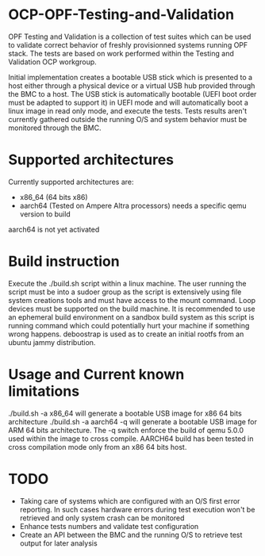 # OCP-OPF-Testing-and-Validation

OPF Testing and Validation is a collection of test suites which can be used to validate correct behavior of freshly provisionned systems running OPF stack. The tests are based on work performed within the Testing and Validation OCP workgroup.

Initial implementation creates a bootable USB stick which is presented to a host either through a physical device or a virtual USB hub provided through the BMC to a host. The USB stick is automatically bootable (UEFI boot order must be adapted to support it) in UEFI mode and will automatically boot a linux image in read only mode, and execute the tests. Tests results aren't currently gathered outside the running O/S and system behavior must be monitored through the BMC.

# Supported architectures

Currently supported architectures are:
  - x86_64 (64 bits x86)
  - aarch64 (Tested on Ampere Altra processors) needs a specific qemu version to build

aarch64 is not yet activated

# Build instruction

Execute the ./build.sh script within a linux machine. The user running the script must be into a sudoer group as the script is extensively using file system creations tools and must have access to the mount command. Loop devices must be supported on the build machine. It is recommended to use an ephemeral build environment on a sandbox build system as this script is running command which could potentially hurt your machine if something wrong happens.
deboostrap is used as to create an initial rootfs from an ubuntu jammy distribution.

# Usage and Current known limitations

./build.sh -a x86_64 will generate a bootable USB image for x86 64 bits architecture
./build.sh -a aarch64 -q  will generate a bootable USB image for ARM 64 bits architecture. The -q switch enforce the build of qemu 5.0.0 used within the image to cross compile. AARCH64 build has been tested in cross compilation mode only from an x86 64 bits host.

# TODO

- Taking care of systems which are configured with an O/S first error reporting. In such cases hardware errors during test execution won't be retrieved and only system crash can be monitored
- Enhance tests numbers and validate test configuration
- Create an API between the BMC and the running O/S to retrieve test output for later analysis
